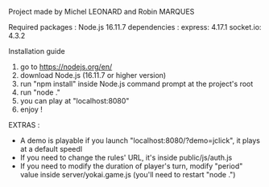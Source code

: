 Project made by Michel LEONARD and Robin MARQUES

Required packages :
 Node.js 16.11.7
    dependencies : 
    express: 4.17.1
    socket.io: 4.3.2


Installation guide
 1) go to https://nodejs.org/en/ 
 2) download Node.js (16.11.7 or higher version)
 3) run "npm install" inside Node.js command prompt at the project's root
 4) run "node ."
 5) you can play at "localhost:8080"
 6) enjoy !


EXTRAS : 
 - A demo is playable if you launch "localhost:8080/?demo=jclick", it plays at a default speedI
 - If you need to change the rules' URL, it's inside public/js/auth.js
 - If you need to modify the duration of player's turn, modify "period" value inside server/yokai.game.js (you'll need to restart "node .")

